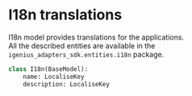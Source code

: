 # I18n translations

I18n model provides translations for the applications.  
All the described entities are available in the `igenius_adapters_sdk.entities.i18n` package.

```python
class I18n(BaseModel):
    name: LocaliseKey
    description: LocaliseKey
```
